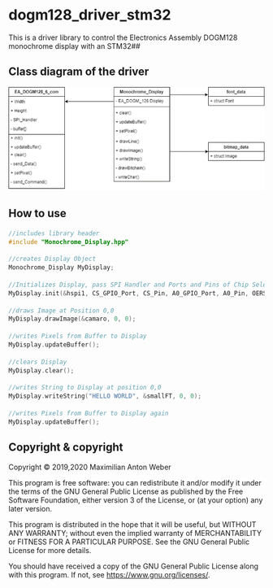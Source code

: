 # dogm128_driver_stm32
This is a driver library to control the Electronics Assembly DOGM128 monochrome display with an STM32##

## Class diagram of the driver
![class diagram](/documentation/class_diagram.png)

## How to use

```cpp
//includes library header
#include "Monochrome_Display.hpp"

//creates Display Object
Monochrome_Display MyDisplay;

//Initializes Display, pass SPI Handler and Ports and Pins of Chip Select, A0  and RESET
MyDisplay.init(&hspi1, CS_GPIO_Port, CS_Pin, A0_GPIO_Port, A0_Pin, OERST_GPIO_Port, OERST_Pin);

//draws Image at Position 0,0
MyDisplay.drawImage(&camaro, 0, 0);

//writes Pixels from Buffer to Display
MyDisplay.updateBuffer();

//clears Display
MyDisplay.clear();

//writes String to Display at position 0,0
MyDisplay.writeString("HELLO WORLD", &smallFT, 0, 0);

//writes Pixels from Buffer to Display again
MyDisplay.updateBuffer();

```




## Copyright & copyright

Copyright © 2019,2020  Maximilian Anton Weber

This program is free software: you can redistribute it and/or modify
it under the terms of the GNU General Public License as published by
the Free Software Foundation, either version 3 of the License, or
(at your option) any later version.

This program is distributed in the hope that it will be useful,
but WITHOUT ANY WARRANTY; without even the implied warranty of
MERCHANTABILITY or FITNESS FOR A PARTICULAR PURPOSE.  See the
GNU General Public License for more details.

You should have received a copy of the GNU General Public License
along with this program.  If not, see <https://www.gnu.org/licenses/>.
